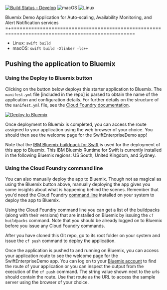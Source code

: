 [![Build Status - Develop](https://travis-ci.com/IBM-Swift/swift-enterprise-demo.svg?token=mJT5PYB2xpM2BrzG4qWD&branch=develop)](https://travis-ci.com/IBM-Swift/swift-enterprise-demo)
![macOS](https://img.shields.io/badge/os-macOS-green.svg?style=flat)
![Linux](https://img.shields.io/badge/os-linux-green.svg?style=flat)

Bluemix Demo Application for Auto-scaling, Availability Monitoring, and Alert Notification services
=+=================================================================================================

  * Linux: `swift build`
  * macOS: `swift build -Xlinker -lc++`




  ## Pushing the application to Bluemix
  ### Using the Deploy to Bluemix button
  Clicking on the button below deploys this starter application to Bluemix. The `manifest.yml` file [included in the repo] is parsed to obtain the name of the application and configuration details. For further details on the structure of the `manifest.yml` file, see the [Cloud Foundry documentation](https://docs.cloudfoundry.org/devguide/deploy-apps/manifest.html#minimal-manifest).

  [![Deploy to Bluemix](https://hub.jazz.net/deploy/button.png)](https://bluemix.net/deploy?repository=https://github.com/IBM-Swift/swift-enterprise-demo.git)

  Once deployment to Bluemix is completed, you can access the route assigned to your application using the web browser of your choice. You should then see the welcome page for the SwiftEnterpriseDemo app!

  Note that the [IBM Bluemix buildpack for Swift](https://github.com/IBM-Swift/swift-buildpack) is used for the deployment of this app to Bluemix. This IBM Bluemix Runtime for Swift is currently installed in the following Bluemix regions: US South, United Kingdom, and Sydney.

  ### Using the Cloud Foundry command line
  You can also manually deploy the app to Bluemix. Though not as magical as using the Bluemix button above, manually deploying the app gives you some insights about what is happening behind the scenes. Remember that you'd need the Cloud Foundry [command line](https://www.ng.bluemix.net/docs/starters/install_cli.html) installed on your system to deploy the app to Bluemix.

  Using the Cloud Foundry command line you can get a list of the buildpacks (along with their versions) that are installed on Bluemix by issuing the `cf buildpacks` command. Note that you should be already logged on to Bluemix before you issue any Cloud Foundry commands.

  After you have cloned this Git repo, go to its root folder on your system and issue the `cf push` command to deploy the application.

  Once the application is pushed to and running on Bluemix, you can access your application route to see the welcome page for the SwiftEnterpriseDemo app. You can log on to your [Bluemix account](https://console.ng.bluemix.net) to find the route of your application or you can inspect the output from the execution of the `cf push` command.  The string value shown next to the urls should contain the route.  Use that route as the URL to access the sample server using the browser of your choice.
